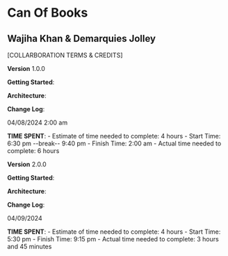 # Can Of Books

## Wajiha Khan & Demarquies Jolley

[COLLARBORATION TERMS & CREDITS]

  **Version** 1.0.0

  **Getting Started**:

  **Architecture**:

  **Change Log**:

  04/08/2024 2:00 am

**TIME SPENT**:
    - Estimate of time needed to complete: 4 hours
    - Start Time: 6:30 pm --break-- 9:40 pm
    - Finish Time: 2:00 am
    - Actual time needed to complete: 6 hours

  **Version** 2.0.0

  **Getting Started**:

  **Architecture**:

  **Change Log**:

  04/09/2024

**TIME SPENT**:
    - Estimate of time needed to complete: 4 hours
    - Start Time: 5:30 pm
    - Finish Time: 9:15 pm
    - Actual time needed to complete: 3 hours and 45 minutes
